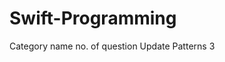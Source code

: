 # Swift-Programming
Category name                    no. of question
Update Patterns                       3
